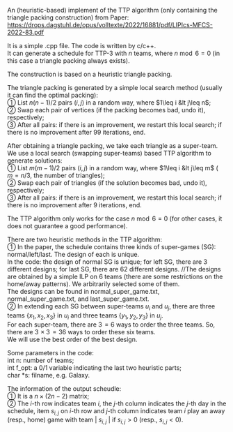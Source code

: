 An (heuristic-based) implement of the TTP algorithm (only containing the triangle packing construction) from Paper: https://drops.dagstuhl.de/opus/volltexte/2022/16881/pdf/LIPIcs-MFCS-2022-83.pdf

It is a simple .cpp file. The code is written by c/c++.  
It can generate a schedule for TTP-3 with $n$ teams, where $n \bmod 6 = 0$ (in this case a triangle packing always exists).

The construction is based on a heuristic triangle packing.

The triangle packing is generated by a simple local search method (usually it can find the optimal packing):  
① List $n(n-1)/2$ pairs $(i, j)$ in a random way, where $1\leq i &lt j\leq n$;  
② Swap each pair of vertices (if the packing becomes bad, undo it), respectively;  
③ After all pairs: if there is an improvement, we restart this local search; if there is no improvement after 99 iterations, end.  

After obtaining a triangle packing, we take each triangle as a super-team. We use a local search (swapping super-teams) based TTP algorithm to generate solutions:  
① List $m(m-1)/2$ pairs $(i, j)$ in a random way, where $1\leq i &lt j\leq m$ ( $m = n/3$, the number of triangles);  
② Swap each pair of triangles (if the solution becomes bad, undo it), respectively;  
③ After all pairs: if there is an improvement, we restart this local search; if there is no improvement after 9 iterations, end.

The TTP algorithm only works for the case $n \bmod 6 = 0$ (for other cases, it does not guarantee a good performance).

There are two heuristic methods in the TTP algorithm:  
① In the paper, the schedule contains three kinds of super-games (SG): normal/left/last. The design of each is unique.  
In the code: the design of normal SG is unique; for left SG, there are 3 different designs; for last SG, there are 62 different designs. //The designs are obtained by a simple ILP on 6 teams (there are some restrictions on the home/away patterns). We arbitrarily selected some of them.  
The designs can be found in normal_super_game.txt, normal_super_game.txt, and last_super_game.txt.  
② In extending each SG between super-teams $u_i$ and $u_j$, there are three teams $\lbrace x_1,x_2,x_3\rbrace$ in $u_i$ and three teams $\lbrace y_1, y_2, y_3\rbrace$ in $u_j$.  
For each super-team, there are $3\!=6$ ways to order the three teams. So, there are $3\!\times 3\!=36$ ways to order these six teams.  
We will use the best order of the best design.

Some parameters in the code:  
int n: number of teams;  
int f_opt: a 0/1 variable indicating the last two heuristic parts;  
char *s: filname, e.g. Galaxy.  

The information of the output scheudle:   
① It is a $n\times(2n-2)$ matrix;  
② The $i$-th row indicates team $i$, the $j$-th column indicates the $j$-th day in the schedule, item $s_{i,j}$ on $i$-th row and $j$-th column indicates team $i$ play an away (resp., home) game with team | $s_{i,j}$ | if $s_{i,j}>0$ (resp., $s_{i,j}<0$). 
